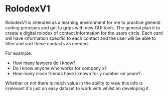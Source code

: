 # RolodexV1
RolodexV1 is intended as a learning environment for me to practice general coding principes and 
get to grips with new GUI tools. The general plan it to create a digital rolodex of contact information 
for the users circle. Each card will have information specific to each contact and the user will be able 
to filter and sort these contacts as needed.

For example:
- How many lawyers do i know?
- Do i know anyone who works for company x?
- How many close friends have i known for y number od years?

Whether or not there is much value in the ability to view this info is irrelevant 
it's just an easy dataset to work with whilst im developing it.
